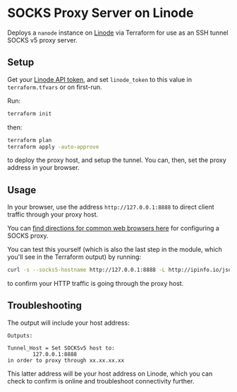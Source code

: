 SOCKS Proxy Server on Linode
===

Deploys a `nanode` instance on [Linode](linode.com) via Terraform for use as an SSH tunnel SOCKS v5 proxy server.

Setup
---

Get your [Linode API token](https://cloud.linode.com/profile/tokens), and set `linode_token` to this value in `terraform.tfvars` or on first-run.

Run:

```bash
terraform init
```

then:

```bash
terraform plan
terraform apply -auto-approve
```
to deploy the proxy host, and setup the tunnel. You can, then, set the proxy address in your browser.

Usage
---

In your browser, use the address `http://127.0.0.1:8888` to direct client traffic through your proxy host.

You can [find directions for common web browsers here](https://hide-ip-proxy.com/google-chrome-firefox-socks-proxy-how-to-use/) for configuring a SOCKS proxy.

You can test this yourself (which is also the last step in the module, which you'll see in the Terraform output) by running:

```bash
curl -s --socks5-hostname http://127.0.0.1:8888 -L http://ipinfo.io/json
```

to confirm your HTTP traffic is going through the proxy host.

Troubleshooting
---

The output will include your host address:

```
Outputs:

Tunnel_Host = Set SOCKSv5 host to:
        127.0.0.1:8888
in order to proxy through xx.xx.xx.xx
```

This latter address will be your host address on Linode, which you can check to confirm is online and troubleshoot connectivity further. 
